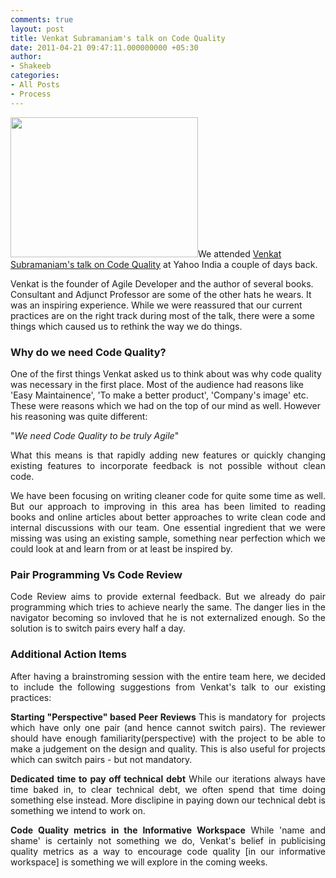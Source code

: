 ```yaml
---
comments: true
layout: post
title: Venkat Subramaniam's talk on Code Quality
date: 2011-04-21 09:47:11.000000000 +05:30
author: 
- Shakeeb
categories:
- All Posts
- Process
---
```

<img class="alignright size-medium wp-image-1217" title="Venkat_at_yahoo" src="/images/Venkat_at_yahoo-300x224.jpg" alt="" width="300" height="224" />We attended <a href="http://http://www.agiledeveloper.com/presentations/caring_about_code_quality.pdf">Venkat Subramaniam's talk on Code Quality</a> at Yahoo India a couple of days back.

Venkat is the founder of Agile Developer and the author of several books. Consultant and Adjunct Professor are some of the other hats he wears. It was an inspiring experience. While we were reassured that our current practices are on the right track during most of the talk, there were a some things which caused us to rethink the way we do things.
<h3><strong>Why do we need Code Quality?</strong></h3>
One of the first things Venkat asked us to think about was why code quality was necessary in the first place. Most of the audience had reasons like 'Easy Maintainence', 'To make a better product', 'Company's image' etc. These were reasons which we had on the top of our mind as well. However his reasoning was quite different:
<p style="text-align: left;">"<em>We need Code Quality to be truly Agile</em>"</p>
<p style="text-align: justify;">What this means is that rapidly adding new features or quickly changing existing features to incorporate feedback is not possible without clean code.</p>
<p style="text-align: justify;">We have been focusing on writing cleaner code for quite some time as well. But our approach to improving in this area has been limited to reading books and online articles about better approaches to write clean code and internal discussions with our team. One essential ingredient that we were missing was using an existing sample, something near perfection which we could look at and learn from or at least be inspired by.</p>

<h3><strong>Pair Programming Vs Code Review</strong></h3>
<p style="text-align: justify;">Code Review aims to provide external feedback. But we already do pair programming which tries to achieve nearly the same. The danger lies in the navigator becoming so invloved that he is not externalized enough. So the solution is to switch pairs every half a day.</p>

<h3 style="text-align: justify;">Additional Action Items</h3>
<p style="text-align: justify;">After having a brainstroming session with the entire team here, we decided to include the following suggestions from Venkat's talk to our existing practices:</p>
<p style="text-align: justify;"><strong>Starting "Perspective" based Peer Reviews</strong>
This is mandatory for  projects which have only one pair (and hence cannot switch pairs). The reviewer should have enough familiarity(perspective) with the project to be able to make a judgement on the design and quality. This is also useful for projects which can switch pairs - but not mandatory.</p>
<p style="text-align: justify;"><strong>Dedicated time to pay off technical debt</strong>
While our iterations always have time baked in, to clear technical debt, we often spend that time doing something else instead. More disclipine in paying down our technical debt is something we intend to work on.</p>
<p style="text-align: justify;"><strong>Code Quality metrics in the Informative Workspace</strong>
While 'name and shame' is certainly not something we do, Venkat's belief in publicising quality metrics as a way to encourage code quality [in our informative workspace] is something we will explore in the coming weeks.</p>
<p style="text-align: justify;"></p>
